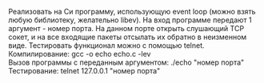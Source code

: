 Реализовать на Си программу, использующую event loop (можно взять любую библиотеку, желательно libev).
На вход программе передают 1 аргумент - номер порта.
На данном порте открыть слушающий TCP сокет, и на все входящие пакеты отсылать их обратно в неизменном виде.
Тестировать функционал можно с помощью telnet. <br>
Компилирование: gcc -o echo echo.c -lev <br>
Вызов программы с переданным аргументом: ./echo "номер порта" <br>
Тестирование: telnet 127.0.0.1 "номер порта"
